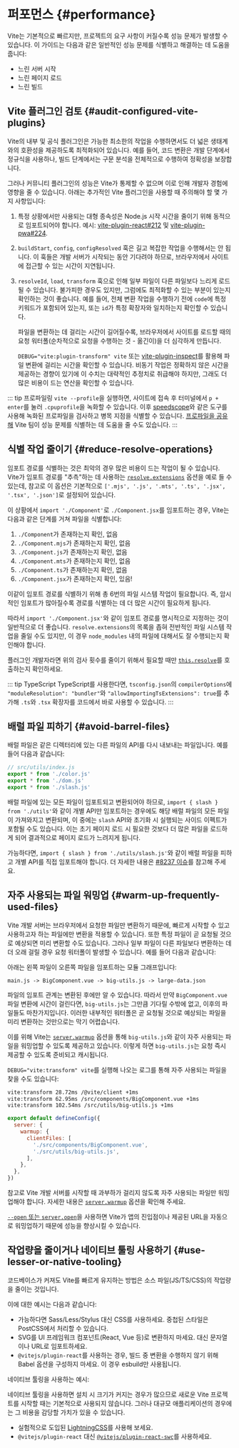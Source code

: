# 퍼포먼스 {#performance}

Vite는 기본적으로 빠르지만, 프로젝트의 요구 사항이 커질수록 성능 문제가 발생할 수 있습니다. 이 가이드는 다음과 같은 일반적인 성능 문제를 식별하고 해결하는 데 도움을 줍니다:

- 느린 서버 시작
- 느린 페이지 로드
- 느린 빌드

## Vite 플러그인 검토 {#audit-configured-vite-plugins}

Vite의 내부 및 공식 플러그인은 가능한 최소한의 작업을 수행하면서도 더 넓은 생태계와의 호환성을 제공하도록 최적화되어 있습니다. 예를 들어, 코드 변환은 개발 단계에서 정규식을 사용하나, 빌드 단계에서는 구문 분석을 전체적으로 수행하여 정확성을 보장합니다.

그러나 커뮤니티 플러그인의 성능은 Vite가 통제할 수 없으며 이로 인해 개발자 경험에 영향을 줄 수 있습니다. 아래는 추가적인 Vite 플러그인을 사용할 때 주의해야 할 몇 가지 사항입니다:

1. 특정 상황에서만 사용되는 대형 종속성은 Node.js 시작 시간을 줄이기 위해 동적으로 임포트되어야 합니다. 예시: [vite-plugin-react#212](https://github.com/vitejs/vite-plugin-react/pull/212) 및 [vite-plugin-pwa#224](https://github.com/vite-pwa/vite-plugin-pwa/pull/244).

2. `buildStart`, `config`, `configResolved` 훅은 길고 복잡한 작업을 수행해서는 안 됩니다. 이 훅들은 개발 서버가 시작되는 동안 기다려야 하므로, 브라우저에서 사이트에 접근할 수 있는 시간이 지연됩니다.

3. `resolveId`, `load`, `transform` 훅으로 인해 일부 파일이 다른 파일보다 느리게 로드될 수 있습니다. 불가피한 경우도 있지만, 그럼에도 최적화할 수 있는 부분이 있는지 확인하는 것이 좋습니다. 예를 들어, 전체 변환 작업을 수행하기 전에 `code`에 특정 키워드가 포함되어 있는지, 또는 `id`가 특정 확장자와 일치하는지 확인할 수 있습니다.

   파일을 변환하는 데 걸리는 시간이 길어질수록, 브라우저에서 사이트를 로드할 때의 요청 워터폴(순차적으로 요청을 수행하는 것 - 옮긴이)을 더 심각하게 만듭니다.

   `DEBUG="vite:plugin-transform" vite` 또는 [vite-plugin-inspect](https://github.com/antfu/vite-plugin-inspect)를 활용해 파일 변환에 걸리는 시간을 확인할 수 있습니다. 비동기 작업은 정확하지 않은 시간을 제공하는 경향이 있기에 이 수치는 대략적인 추정치로 취급해야 하지만, 그래도 더 많은 비용이 드는 연산을 확인할 수 있습니다.

::: tip 프로파일링
`vite --profile`을 실행하면, 사이트에 접속 후 터미널에서 `p + enter`를 눌러 `.cpuprofile`을 녹화할 수 있습니다. 이후 [speedscope](https://www.speedscope.app)와 같은 도구를 사용해 녹화된 프로파일을 검사하고 병목 지점을 식별할 수 있습니다. [프로파일을 공유해](https://chat.vitejs.dev) Vite 팀이 성능 문제를 식별하는 데 도움을 줄 수도 있습니다.
:::

## 식별 작업 줄이기 {#reduce-resolve-operations}

임포트 경로를 식별하는 것은 최악의 경우 많은 비용이 드는 작업이 될 수 있습니다. Vite가 임포트 경로를 "추측"하는 데 사용하는 [`resolve.extensions`](/config/shared-options.md#resolve-extensions) 옵션을 예로 들 수 있는데, 참고로 이 옵션은 기본적으로 `['.mjs', '.js', '.mts', '.ts', '.jsx', '.tsx', '.json']`로 설정되어 있습니다.

이 상황에서 `import './Component'`로 `./Component.jsx`를 임포트하는 경우, Vite는 다음과 같은 단계를 거쳐 파일을 식별합니다:

1. `./Component`가 존재하는지 확인, 없음
2. `./Component.mjs`가 존재하는지 확인, 없음
3. `./Component.js`가 존재하는지 확인, 없음
4. `./Component.mts`가 존재하는지 확인, 없음
5. `./Component.ts`가 존재하는지 확인, 없음
6. `./Component.jsx`가 존재하는지 확인, 있음!

이같이 임포트 경로를 식별하기 위해 총 6번의 파일 시스템 작업이 필요합니다. 즉, 암시적인 임포트가 많아질수록 경로를 식별하는 데 더 많은 시간이 필요하게 됩니다.

따라서 `import './Component.jsx'`와 같이 임포트 경로를 명시적으로 지정하는 것이 일반적으로 더 좋습니다. `resolve.extensions`의 목록을 좁혀 전반적인 파일 시스템 작업을 줄일 수도 있지만, 이 경우 `node_modules` 내의 파일에 대해서도 잘 수행되는지 확인해야 합니다.

플러그인 개발자라면 위의 검사 횟수를 줄이기 위해서 필요할 때만 [`this.resolve`](https://rollupjs.org/plugin-development/#this-resolve)를 호출하는지 확인하세요.

::: tip TypeScript
TypeScript를 사용한다면, `tsconfig.json`의 `compilerOptions`에 `"moduleResolution": "bundler"`와 `"allowImportingTsExtensions": true`를 추가해 `.ts`와 `.tsx` 확장자를 코드에서 바로 사용할 수 있습니다.
:::

## 배럴 파일 피하기 {#avoid-barrel-files}

배럴 파일은 같은 디렉터리에 있는 다른 파일의 API를 다시 내보내는 파일입니다. 예를 들어 다음과 같습니다:

```js
// src/utils/index.js
export * from './color.js'
export * from './dom.js'
export * from './slash.js'
```

배럴 파일에 있는 모든 파일이 임포트되고 변환되어야 하므로, `import { slash } from './utils'`와 같이 개별 API만 임포트하는 경우에도 해당 배럴 파일의 모든 파일이 가져와지고 변환되며, 이 중에는 `slash` API와 초기화 시 실행되는 사이드 이펙트가 포함될 수도 있습니다. 이는 초기 페이지 로드 시 필요한 것보다 더 많은 파일을 로드하게 되어 결과적으로 페이지 로드가 느려지게 됩니다.

가능하다면, `import { slash } from './utils/slash.js'`와 같이 배럴 파일을 피하고 개별 API를 직접 임포트해야 합니다. 더 자세한 내용은 [#8237 이슈](https://github.com/vitejs/vite/issues/8237)를 참고해 주세요.

## 자주 사용되는 파일 워밍업 {#warm-up-frequently-used-files}

Vite 개발 서버는 브라우저에서 요청한 파일만 변환하기 때문에, 빠르게 시작할 수 있고 사용하고자 하는 파일에만 변환을 적용할 수 있습니다. 또한 특정 파일이 곧 요청될 것으로 예상되면 미리 변환할 수도 있습니다. 그러나 일부 파일이 다른 파일보다 변환하는 데 더 오래 걸릴 경우 요청 워터폴이 발생할 수 있습니다. 예를 들어 다음과 같습니다:

아래는 왼쪽 파일이 오른쪽 파일을 임포트하는 모듈 그래프입니다:

```
main.js -> BigComponent.vue -> big-utils.js -> large-data.json
```

파일의 임포트 관계는 변환된 후에만 알 수 있습니다. 따라서 만약 `BigComponent.vue` 파일 변환에 시간이 걸린다면, `big-utils.js`는 그만큼 기다릴 수밖에 없고, 이후의 파일들도 마찬가지입니다. 이러한 내부적인 워터폴은 곧 요청될 것으로 예상되는 파일을 미리 변환하는 것만으로는 막기 어렵습니다.

이를 위해 Vite는 [`server.warmup`](/config/server-options.md#server-warmup) 옵션을 통해 `big-utils.js`와 같이 자주 사용되는 파일을 워밍업할 수 있도록 제공하고 있습니다. 이렇게 하면 `big-utils.js`는 요청 즉시 제공할 수 있도록 준비되고 캐시됩니다.

`DEBUG="vite:transform" vite`를 실행해 나오는 로그를 통해 자주 사용되는 파일을 찾을 수도 있습니다:

```bash
vite:transform 28.72ms /@vite/client +1ms
vite:transform 62.95ms /src/components/BigComponent.vue +1ms
vite:transform 102.54ms /src/utils/big-utils.js +1ms
```

```js
export default defineConfig({
  server: {
    warmup: {
      clientFiles: [
        './src/components/BigComponent.vue',
        './src/utils/big-utils.js',
      ],
    },
  },
})
```

참고로 Vite 개발 서버를 시작할 때 과부하가 걸리지 않도록 자주 사용되는 파일만 워밍업해야 합니다. 자세한 내용은 [`server.warmup`](/config/server-options.md#server-warmup) 옵션을 확인해 주세요.

[`--open` 또는 `server.open`](/config/server-options.html#server-open)을 사용하면 Vite가 앱의 진입점이나 제공된 URL을 자동으로 워밍업하기 때문에 성능을 향상시킬 수 있습니다.

## 작업량을 줄이거나 네이티브 툴링 사용하기 {#use-lesser-or-native-tooling}

코드베이스가 커져도 Vite를 빠르게 유지하는 방법은 소스 파일(JS/TS/CSS)의 작업량을 줄이는 것입니다.

이에 대한 예시는 다음과 같습니다:

- 가능하다면 Sass/Less/Stylus 대신 CSS를 사용하세요. 중첩된 스타일은 PostCSS에서 처리할 수 있습니다.
- SVG를 UI 프레임워크 컴포넌트(React, Vue 등)로 변환하지 마세요. 대신 문자열이나 URL로 임포트하세요.
- `@vitejs/plugin-react`를 사용하는 경우, 빌드 중 변환을 수행하지 않기 위해 Babel 옵션을 구성하지 마세요. 이 경우 esbuild만 사용됩니다.

네이티브 툴링을 사용하는 예시:

네이티브 툴링을 사용하면 설치 시 크기가 커지는 경우가 많으므로 새로운 Vite 프로젝트를 시작할 때는 기본적으로 사용되지 않습니다. 그러나 대규모 애플리케이션의 경우에는 그 비용을 감당할 가치가 있을 수 있습니다.

- 실험적으로 도입된 [LightningCSS](https://github.com/vitejs/vite/discussions/13835)를 사용해 보세요.
- `@vitejs/plugin-react` 대신 [`@vitejs/plugin-react-swc`](https://github.com/vitejs/vite-plugin-react-swc)를 사용하세요.